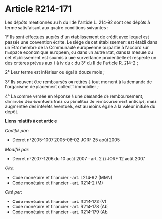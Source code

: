 # Article R214-171

Les dépôts mentionnés au h du I de l'article L. 214-92 sont des dépôts à terme satisfaisant aux quatre conditions suivantes :

1° Ils sont effectués auprès d'un établissement de crédit avec lequel est passée une convention écrite. Le siège de cet
établissement est établi dans un Etat membre de la Communauté européenne ou partie à l'accord sur l'Espace économique
européen, ou dans un autre Etat, dans la mesure où cet établissement est soumis à une surveillance prudentielle et respecte
un des critères prévus aux ii à iv du c du 3° du II de l'article R. 214-2 ;

2° Leur terme est inférieur ou égal à douze mois ;

3° Ils peuvent être remboursés ou retirés à tout moment à la demande de l'organisme de placement collectif immobilier ;

4° La somme versée en réponse à une demande de remboursement, diminuée des éventuels frais ou pénalités de remboursement
anticipé, mais augmentée des intérêts éventuels, est au moins égale à la valeur initiale du dépôt.

**Liens relatifs à cet article**

_Codifié par_:

  - Décret n°2005-1007 2005-08-02 JORF 25 août 2005

_Modifié par_:

  - Décret n°2007-1206 du 10 août 2007 - art. 2 () JORF 12 août 2007

_Cite_:

  - Code monétaire et financier - art. L214-92 (MMN)
  - Code monétaire et financier - art. R214-2 (M)

_Cité par_:

  - Code monétaire et financier - art. R214-173 (V)
  - Code monétaire et financier - art. R214-178 (Ab)
  - Code monétaire et financier - art. R214-179 (Ab)
